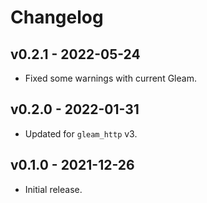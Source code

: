 # Changelog

## v0.2.1 - 2022-05-24

- Fixed some warnings with current Gleam.

## v0.2.0 - 2022-01-31

- Updated for `gleam_http` v3.

## v0.1.0 - 2021-12-26

- Initial release.
